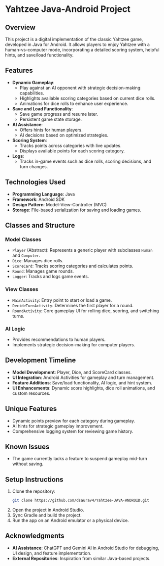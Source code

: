 
# **Yahtzee Java-Android Project**

## **Overview**
This project is a digital implementation of the classic Yahtzee game, developed in Java for Android. It allows players to enjoy Yahtzee with a human-vs-computer mode, incorporating a detailed scoring system, helpful hints, and save/load functionality.

## **Features**
- **Dynamic Gameplay**:
  - Play against an AI opponent with strategic decision-making capabilities.
  - Highlights available scoring categories based on current dice rolls.
  - Animations for dice rolls to enhance user experience.
- **Save and Load Functionality**:
  - Save game progress and resume later.
  - Persistent game state storage.
- **AI Assistance**:
  - Offers hints for human players.
  - AI decisions based on optimized strategies.
- **Scoring System**:
  - Tracks points across categories with live updates.
  - Displays available points for each scoring category.
- **Logs**:
  - Tracks in-game events such as dice rolls, scoring decisions, and turn changes.

## **Technologies Used**
- **Programming Language**: Java
- **Framework**: Android SDK
- **Design Pattern**: Model-View-Controller (MVC)
- **Storage**: File-based serialization for saving and loading games.

## **Classes and Structure**
### **Model Classes**
- `Player` (Abstract): Represents a generic player with subclasses `Human` and `Computer`.
- `Dice`: Manages dice rolls.
- `ScoreCard`: Tracks scoring categories and calculates points.
- `Round`: Manages game rounds.
- `Logger`: Tracks and logs game events.

### **View Classes**
- `MainActivity`: Entry point to start or load a game.
- `DecideTurnActivity`: Determines the first player for a round.
- `RoundActivity`: Core gameplay UI for rolling dice, scoring, and switching turns.

### **AI Logic**
- Provides recommendations to human players.
- Implements strategic decision-making for computer players.

## **Development Timeline**
- **Model Development**: Player, Dice, and ScoreCard classes.
- **UI Integration**: Android Activities for gameplay and turn management.
- **Feature Additions**: Save/load functionality, AI logic, and hint system.
- **UI Enhancements**: Dynamic score highlights, dice roll animations, and custom resources.

## **Unique Features**
- Dynamic points preview for each category during gameplay.
- AI hints for strategic gameplay improvement.
- Comprehensive logging system for reviewing game history.

## **Known Issues**
- The game currently lacks a feature to suspend gameplay mid-turn without saving.

## **Setup Instructions**
1. Clone the repository:
   ```bash
   git clone https://github.com/dsaurav4/Yahtzee-JAVA-ANDROID.git
   ```
2. Open the project in Android Studio.
3. Sync Gradle and build the project.
4. Run the app on an Android emulator or a physical device.


## **Acknowledgments**
- **AI Assistance**: ChatGPT and Gemini AI in Android Studio for debugging, UI design, and feature implementation.
- **External Repositories**: Inspiration from similar Java-based projects.
